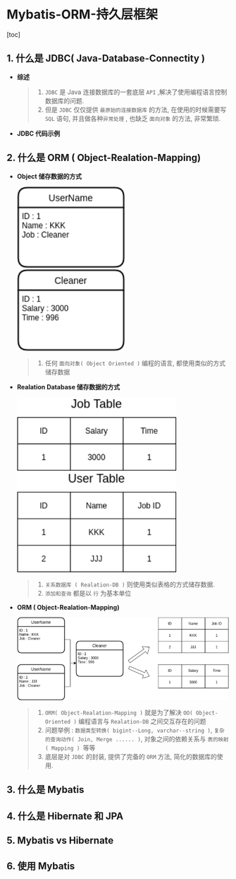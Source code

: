 # Mybatis-ORM-持久层框架 

[toc]



## 1. 什么是 JDBC( Java-Database-Connectity )

+ **综述**

  > 1. `JDBC` 是 Java 连接数据库的一套底层 `API` ,解决了使用编程语言控制数据库的问题.
  > 2. 但是 `JDBC` 仅仅提供 `最原始的连接数据库` 的方法, 在使用的时候需要写 `SQL` 语句, 并且做各种`异常处理` , 也缺乏 `面向对象` 的方法, 非常繁琐.

+ **JDBC 代码示例**

  

## 2. 什么是 ORM ( Object-Realation-Mapping)

+ **Object 储存数据的方式**

  <img src="Mybatis-%E6%8C%81%E4%B9%85%E5%B1%82%E6%A1%86%E6%9E%B6.assets/Copy%20of%20realtime-cv-api-platform%20(2).png" alt="Copy of realtime-cv-api-platform (2)" style="zoom:150%;" />

  <img src="Mybatis-%E6%8C%81%E4%B9%85%E5%B1%82%E6%A1%86%E6%9E%B6.assets/Copy%20of%20realtime-cv-api-platform%20(4).png" alt="Copy of realtime-cv-api-platform (4)" style="zoom:150%;" />

  > 1. 任何 `面向对象( Object Oriented )` 编程的语言, 都使用类似的方式储存数据

+ **Realation Database 储存数据的方式**

  <img src="Mybatis-%E6%8C%81%E4%B9%85%E5%B1%82%E6%A1%86%E6%9E%B6.assets/job%20table.png" alt="job table" style="zoom:150%;" />

  <img src="Mybatis-%E6%8C%81%E4%B9%85%E5%B1%82%E6%A1%86%E6%9E%B6.assets/Copy%20of%20Copy%20of%20realtime-cv-api-platform.png" alt="Copy of Copy of realtime-cv-api-platform" style="zoom:150%;" />

  > 1. `关系数据库 ( Realation-DB )` 则使用类似表格的方式储存数据.
  > 2. `添加和查询` 都是以 `行` 为基本单位

+ **ORM ( Object-Realation-Mapping)**

  <img src="Mybatis-%E6%8C%81%E4%B9%85%E5%B1%82%E6%A1%86%E6%9E%B6.assets/orm.png" alt="orm" style="zoom:150%;" />

  > 1. `ORM( Object-Realation-Mapping )` 就是为了解决 `OO( Object-Oriented )` 编程语言与 `Realation-DB` 之间交互存在的问题
  > 2. 问题举例 : `数据类型转换( bigint--Long, varchar--string )`, `复杂的查询动作( Join, Merge ...... )`, 对象之间的依赖关系与 `表的映射 ( Mapping ) `等等
  > 3. 底层是对 `JDBC` 的封装, 提供了完备的 `ORM` 方法, 简化的数据库的使用.

## 3. 什么是 Mybatis 

## 4. 什么是 Hibernate 和 JPA

## 5. Mybatis vs Hibernate

## 6. 使用 Mybatis



